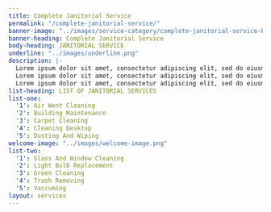 ```yaml
---
title: Complete Janitorial Service
permalink: "/complete-janitorial-service/"
banner-image: "../images/service-category/complete-janitorial-service-background.jpg"
banner-heading: Complete Janitorial Service
body-heading: JANITORIAL SERVICE
underline: "../images/underline.png"
description: |-
  Lorem ipsum dolor sit amet, consectetur adipiscing elit, sed do eiusmod tempor incididunt ut labore et dolore magna aliqua. Ut enim ad minim veniam, quis nostrud exercitation ullamco laboris nisi ut aliquip ex ea commodo consequat. Duis aute irure dolor in reprehenderit in voluptate velit esse cillum dolore eu fugiat nulla pariatur.<br><br>
  Lorem ipsum dolor sit amet, consectetur adipiscing elit, sed do eiusmod tempor incididunt ut labore et dolore magna aliqua. Ut enim ad minim veniam, quis nostrud exercitation ullamco laboris nisi ut aliquip ex ea commodo consequat. Duis aute irure dolor in reprehenderit in voluptate velit esse cillum dolore eu fugiat nulla pariatur.<br><br>
  Lorem ipsum dolor sit amet, consectetur adipiscing elit, sed do eiusmod tempor incididunt ut labore et dolore magna aliqua. Ut enim ad minim veniam, quis nostrud exercitation ullamco laboris nisi ut aliquip ex ea commodo consequat. Duis aute irure dolor in reprehenderit in voluptate velit esse cillum dolore eu fugiat nulla pariatur.
list-heading: LIST OF JANITORIAL SERVICES
list-one:
  '1': Air Went Cleaning
  '2': Building Maintenance
  '3': Carpet Cleaning
  '4': Cleaning Desktop
  '5': Dusting And Wiping
welcome-image: "../images/welcome-image.png"
list-two:
  '1': Glass And Window Cleaning
  '2': Light Bulb Replacement
  '3': Green Cleaning
  '4': Trash Removing
  '5': Vaccuming
layout: services
---
```


